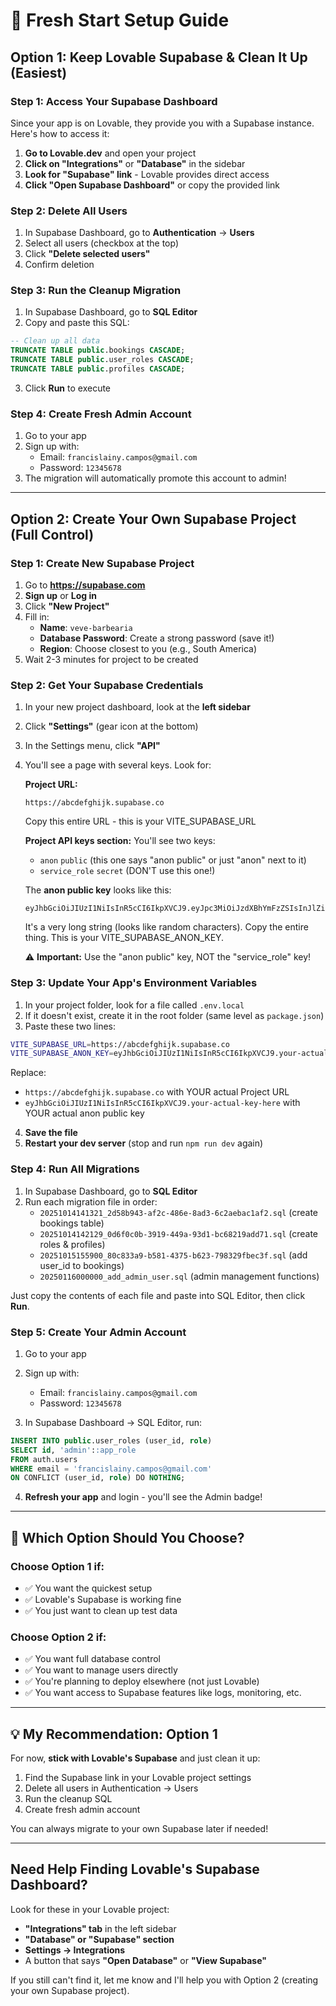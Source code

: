# 🔄 Fresh Start Setup Guide

## Option 1: Keep Lovable Supabase & Clean It Up (Easiest)

### Step 1: Access Your Supabase Dashboard
Since your app is on Lovable, they provide you with a Supabase instance. Here's how to access it:

1. **Go to Lovable.dev** and open your project
2. **Click on "Integrations"** or **"Database"** in the sidebar
3. **Look for "Supabase" link** - Lovable provides direct access
4. **Click "Open Supabase Dashboard"** or copy the provided link

### Step 2: Delete All Users
1. In Supabase Dashboard, go to **Authentication** → **Users**
2. Select all users (checkbox at the top)
3. Click **"Delete selected users"**
4. Confirm deletion

### Step 3: Run the Cleanup Migration
1. In Supabase Dashboard, go to **SQL Editor**
2. Copy and paste this SQL:

```sql
-- Clean up all data
TRUNCATE TABLE public.bookings CASCADE;
TRUNCATE TABLE public.user_roles CASCADE;
TRUNCATE TABLE public.profiles CASCADE;
```

3. Click **Run** to execute

### Step 4: Create Fresh Admin Account
1. Go to your app
2. Sign up with:
   - Email: `francislainy.campos@gmail.com`
   - Password: `12345678`
3. The migration will automatically promote this account to admin!

---

## Option 2: Create Your Own Supabase Project (Full Control)

### Step 1: Create New Supabase Project
1. Go to **https://supabase.com**
2. **Sign up** or **Log in**
3. Click **"New Project"**
4. Fill in:
   - **Name**: `veve-barbearia`
   - **Database Password**: Create a strong password (save it!)
   - **Region**: Choose closest to you (e.g., South America)
5. Wait 2-3 minutes for project to be created

### Step 2: Get Your Supabase Credentials
1. In your new project dashboard, look at the **left sidebar**
2. Click **"Settings"** (gear icon at the bottom)
3. In the Settings menu, click **"API"**
4. You'll see a page with several keys. Look for:

   **Project URL:**
   ```
   https://abcdefghijk.supabase.co
   ```
   Copy this entire URL - this is your VITE_SUPABASE_URL

   **Project API keys section:**
   You'll see two keys:
   - `anon` `public` (this one says "anon public" or just "anon" next to it)
   - `service_role` `secret` (DON'T use this one!)

   The **anon public key** looks like this:
   ```
   eyJhbGciOiJIUzI1NiIsInR5cCI6IkpXVCJ9.eyJpc3MiOiJzdXBhYmFzZSIsInJlZiI6ImFiY2RlZmdoaWprIiwicm9sZSI6ImFub24iLCJpYXQiOjE2NzAwMDAwMDAsImV4cCI6MTk4NTU3NjAwMH0.randomstringhere
   ```
   
   It's a very long string (looks like random characters). Copy the entire thing.
   This is your VITE_SUPABASE_ANON_KEY.

   ⚠️ **Important:** Use the "anon public" key, NOT the "service_role" key!

### Step 3: Update Your App's Environment Variables
1. In your project folder, look for a file called `.env.local`
2. If it doesn't exist, create it in the root folder (same level as `package.json`)
3. Paste these two lines:

```bash
VITE_SUPABASE_URL=https://abcdefghijk.supabase.co
VITE_SUPABASE_ANON_KEY=eyJhbGciOiJIUzI1NiIsInR5cCI6IkpXVCJ9.your-actual-key-here
```

Replace:
- `https://abcdefghijk.supabase.co` with YOUR actual Project URL
- `eyJhbGciOiJIUzI1NiIsInR5cCI6IkpXVCJ9.your-actual-key-here` with YOUR actual anon public key

4. **Save the file**
5. **Restart your dev server** (stop and run `npm run dev` again)

### Step 4: Run All Migrations
1. In Supabase Dashboard, go to **SQL Editor**
2. Run each migration file in order:
   - `20251014141321_2d58b943-af2c-486e-8ad3-6c2aebac1af2.sql` (create bookings table)
   - `20251014142129_0d6f0c0b-3919-449a-93d1-bc68219add71.sql` (create roles & profiles)
   - `20251015155900_80c833a9-b581-4375-b623-798329fbec3f.sql` (add user_id to bookings)
   - `20250116000000_add_admin_user.sql` (admin management functions)

Just copy the contents of each file and paste into SQL Editor, then click **Run**.

### Step 5: Create Your Admin Account
1. Go to your app
2. Sign up with:
   - Email: `francislainy.campos@gmail.com`
   - Password: `12345678`

3. In Supabase Dashboard → SQL Editor, run:
```sql
INSERT INTO public.user_roles (user_id, role)
SELECT id, 'admin'::app_role
FROM auth.users
WHERE email = 'francislainy.campos@gmail.com'
ON CONFLICT (user_id, role) DO NOTHING;
```

4. **Refresh your app** and login - you'll see the Admin badge!

---

## 🎯 Which Option Should You Choose?

### Choose **Option 1** if:
- ✅ You want the quickest setup
- ✅ Lovable's Supabase is working fine
- ✅ You just want to clean up test data

### Choose **Option 2** if:
- ✅ You want full database control
- ✅ You want to manage users directly
- ✅ You're planning to deploy elsewhere (not just Lovable)
- ✅ You want access to Supabase features like logs, monitoring, etc.

---

## 💡 My Recommendation: Option 1

For now, **stick with Lovable's Supabase** and just clean it up:
1. Find the Supabase link in your Lovable project settings
2. Delete all users in Authentication → Users
3. Run the cleanup SQL
4. Create fresh admin account

You can always migrate to your own Supabase later if needed!

---

## Need Help Finding Lovable's Supabase Dashboard?

Look for these in your Lovable project:
- **"Integrations" tab** in the left sidebar
- **"Database" or "Supabase" section**
- **Settings → Integrations**
- A button that says **"Open Database"** or **"View Supabase"**

If you still can't find it, let me know and I'll help you with Option 2 (creating your own Supabase project).
